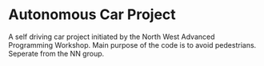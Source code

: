 # Autonomous Car Project

A self driving car project initiated by the North West Advanced Programming Workshop. Main purpose of the code is to avoid pedestrians. Seperate from the NN group.
